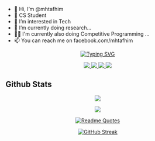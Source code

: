- 👋 Hi, I’m @mhtafhim
- 🏫 CS Student 
- 👀 I’m interested in Tech
- 🌱 I’m currently doing research...
- 👨‍💻 I'm currently also doing Competitive Programming ...
- 📫 You can reach me on facebook.com/mhtafhim


<div align="center">

[![Typing SVG](https://readme-typing-svg.demolab.com?font=Space+Mono&pause=1000&color=2CF7C5&center=true&vCenter=true&multiline=true&random=false&width=435&height=100&lines=hi+i+am+mahmudul+haque+tafhim;looking+for+a+relaxing+happy+life+)](https://git.io/typing-svg)

<a href="https://mhtafhim.github.io">
    <img src="https://img.shields.io/badge/website-blue?style=for-the-badge&logo=homeadvisor&logoColor=white">
</a>  

<a href="mailto:mahmudulhoquetafhim@gmail.com">
    <img src="https://img.shields.io/badge/Gmail-D14836?style=for-the-badge&logo=gmail&logoColor=white">
</a>

<a href="https://www.linkedin.com/in/mh_tafhim/">
    <img src="https://img.shields.io/badge/LinkedIn-0077B5?style=for-the-badge&logo=linkedin&logoColor=white">
</a>


<a href="https://mhtafhim.github.io/portfolio">
    <img src="https://img.shields.io/badge/PDF-CV-red?style=for-the-badge&logo=adobe">
</a>  

</div>

## Github Stats
<div align="center">
    
![](http://github-profile-summary-cards.vercel.app/api/cards/profile-details?username=mhtafhim&theme=vision_friendly_dark)


![](http://github-profile-summary-cards.vercel.app/api/cards/most-commit-language?username=mhtafhim&theme=vision_friendly_dark)



[![Readme Quotes](https://quotes-github-readme.vercel.app/api?type=horizontal&theme=dracula)](https://github.com/piyushsuthar/github-readme-quotes)

[![GitHub Streak](https://streak-stats.demolab.com?user=mhtafhim&theme=dracula&card_width=700)](https://git.io/streak-stats)

</div>


<!---
mhtafhim/mhtafhim is a ✨ special ✨ repository because its `README.md` (this file) appears on your GitHub profile.
You can click the Preview link to take a look at your changes.
--->
